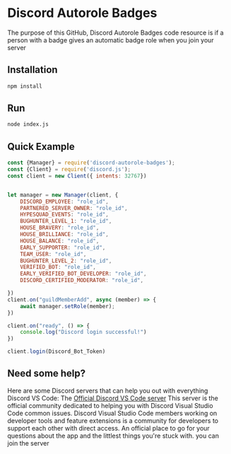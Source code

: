 # Discord Autorole Badges

The purpose of this GitHub, Discord Autorole Badges code resource is if a person with a badge gives an automatic badge role when you join your server

## Installation
```md
npm install
```

## Run
```md
node index.js
```

## Quick Example
```js
const {Manager} = require('discord-autorole-badges');
const {Client} = require('discord.js');
const client = new Client({ intents: 32767})


let manager = new Manager(client, {
    DISCORD_EMPLOYEE: "role_id",
    PARTNERED_SERVER_OWNER: "role_id",
    HYPESQUAD_EVENTS: "role_id",
    BUGHUNTER_LEVEL_1: "role_id",
    HOUSE_BRAVERY: "role_id",
    HOUSE_BRILLIANCE: "role_id",
    HOUSE_BALANCE: "role_id",
    EARLY_SUPPORTER: "role_id",
    TEAM_USER: "role_id",
    BUGHUNTER_LEVEL_2: "role_id",
    VERIFIED_BOT: "role_id",
    EARLY_VERIFIED_BOT_DEVELOPER: "role_id",
    DISCORD_CERTIFIED_MODERATOR: "role_id",

})
client.on("guildMemberAdd", async (member) => {
    await manager.setRole(member);
})

client.on("ready", () => {
    console.log("Discord login successful!")
})

client.login(Discord_Bot_Token)

```

## Need some help?
Here are some Discord servers that can help you out with everything Discord VS Code:
The [Official Discord VS Code server](https://discord.gg/EjcZJedsMe) This server is the official community dedicated to helping you with Discord Visual Studio Code common issues. Discord Visual Studio Code members working on developer tools and feature extensions is a community for developers to support each other with direct access. An official place to go for your questions about the app and the littlest things you're stuck with. you can join the server
